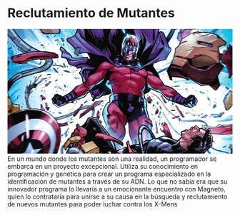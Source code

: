# Reclutamiento de Mutantes
![Imagen Ilustrativa de Magneto reclutando](/images/magneto.jpg)
En un mundo donde los mutantes son una realidad, un programador se embarca en un proyecto excepcional. Utiliza su conocimiento en programación y genética para crear un programa especializado en la identificación de mutantes a través de su ADN. Lo que no sabía era que su innovador programa lo llevaría a un emocionante encuentro con Magneto, quien lo contrataría para unirse a su causa en la búsqueda y reclutamiento de nuevos mutantes para poder luchar contra los X-Mens
